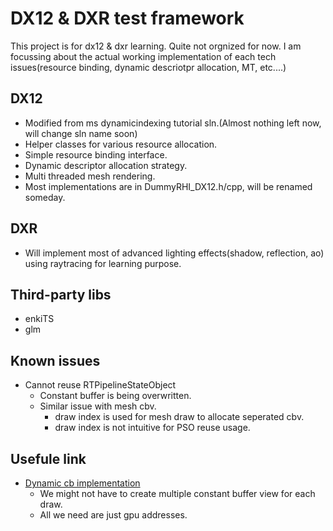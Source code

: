 # DX12 & DXR test framework
This project is for dx12 & dxr learning. Quite not orgnized for now. I am focussing about the actual working implementation of each tech issues(resource binding, dynamic descriotpr allocation, MT, etc....)

## DX12
* Modified from ms dynamicindexing tutorial sln.(Almost nothing left now, will change sln name soon)
* Helper classes for various resource allocation.
* Simple resource binding interface.
* Dynamic descriptor allocation strategy.
* Multi threaded mesh rendering.
* Most implementations are in DummyRHI_DX12.h/cpp, will be renamed someday.

## DXR
* Will implement most of advanced lighting effects(shadow, reflection, ao) using raytracing for learning purpose.

## Third-party libs
* enkiTS
* glm

## Known issues
* Cannot reuse RTPipelineStateObject
	* Constant buffer is being overwritten.
	* Similar issue with mesh cbv.
		* draw index is used for mesh draw to allocate seperated cbv.
		* draw index is not intuitive for PSO reuse usage.

## Usefule link
* [Dynamic cb implementation](https://github.com/Microsoft/DirectX-Graphics-Samples/blob/07008938a0dc5a187a23abcb55b61f8c2809c874/Samples/Desktop/D3D12PipelineStateCache/src/DynamicConstantBuffer.cpp#L64)
	* We might not have to create multiple constant buffer view for each draw.
	* All we need are just gpu addresses.
